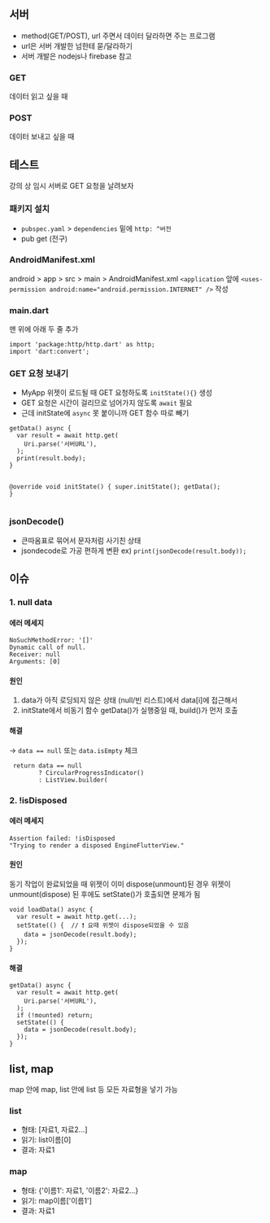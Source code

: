 <h2 id="서버">서버</h2>
<ul>
<li>method(GET/POST), url 주면서 데이터 달라하면 주는 프로그램</li>
<li>url은 서버 개발한 넘한테 묻/달라하기</li>
<li>서버 개발은 nodejs나 firebase 참고</li>
</ul>
<h3 id="get">GET</h3>
<p>데이터 읽고 싶을 때</p>
<h3 id="post">POST</h3>
<p>데이터 보내고 싶을 때</p>
<h2 id="테스트">테스트</h2>
<p>강의 상 임시 서버로 GET 요청을 날려보자</p>
<h3 id="패키지-설치">패키지 설치</h3>
<ul>
<li><code>pubspec.yaml</code> &gt; <code>dependencies</code> 밑에 <code>http: ^버전</code></li>
<li>pub get (전구)</li>
</ul>
<h3 id="androidmanifestxml">AndroidManifest.xml</h3>
<p>android &gt; app &gt; src &gt; main &gt; AndroidManifest.xml <code>&lt;application</code> 앞에
<code>&lt;uses-permission android:name=&quot;android.permission.INTERNET&quot; /&gt;</code> 작성</p>
<h3 id="maindart">main.dart</h3>
<p>맨 위에 아래 두 줄 추가</p>
<pre><code class="language-dart">import 'package:http/http.dart' as http;
import 'dart:convert';</code></pre>
<h3 id="get-요청-보내기">GET 요청 보내기</h3>
<ul>
<li>MyApp 위젯이 로드될 때 GET 요청하도록 <code>initState(){}</code> 생성</li>
<li>GET 요청은 시간이 걸리므로 넘어가지 않도록  <code>await</code> 필요</li>
<li>근데 initState에 <code>async</code> 못 붙이니까 GET 함수 따로 빼기</li>
</ul>
<pre><code class="language-dart">getData() async {
  var result = await http.get(
    Uri.parse('서버URL'),
  );
  print(result.body);
}

@override
void initState() {
  super.initState();
  getData();
}</code></pre>
<h3 id="jsondecode">jsonDecode()</h3>
<ul>
<li>큰따옴표로 묶어서 문자처럼 사기친 상태</li>
<li>jsondecode로 가공 편하게 변환 ex) <code>print(jsonDecode(result.body));</code></li>
</ul>
<h2 id="이슈">이슈</h2>
<h3 id="1-null-data">1. null data</h3>
<h4 id="에러-메세지">에러 메세지</h4>
<pre><code>NoSuchMethodError: '[]'
Dynamic call of null.
Receiver: null
Arguments: [0]</code></pre><h4 id="원인">원인</h4>
<ol>
<li>data가 아직 로딩되지 않은 상태 (null/빈 리스트)에서 data[i]에 접근해서</li>
<li>initState에서 비동기 함수 getData()가 실행중일 때, build()가 먼저 호출</li>
</ol>
<h4 id="해결">해결</h4>
<p>→ <code>data == null</code> 또는 <code>data.isEmpty</code> 체크</p>
<pre><code class="language-dart"> return data == null
        ? CircularProgressIndicator()
        : ListView.builder(</code></pre>
<h3 id="2-isdisposed">2. !isDisposed</h3>
<h4 id="에러-메세지-1">에러 메세지</h4>
<pre><code>Assertion failed: !isDisposed
&quot;Trying to render a disposed EngineFlutterView.&quot;</code></pre><h4 id="원인-1">원인</h4>
<p>동기 작업이 완료되었을 때 위젯이 이미 dispose(unmount)된 경우
위젯이 unmount(dispose) 된 후에도 setState()가 호출되면 문제가 됨</p>
<pre><code class="language-dart">void loadData() async {
  var result = await http.get(...);
  setState(() {  // ❗ 요때 위젯이 dispose되었을 수 있음
    data = jsonDecode(result.body);
  });
}</code></pre>
<h4 id="해결-1">해결</h4>
<pre><code class="language-dart">getData() async {
  var result = await http.get(
    Uri.parse('서버URL'),
  );
  if (!mounted) return;
  setState(() {
    data = jsonDecode(result.body);
  });
}</code></pre>
<h2 id="list-map">list, map</h2>
<p>map 안에 map, list 안에 list 등 모든 자료형을 넣기 가능</p>
<h3 id="list">list</h3>
<ul>
<li>형태: [자료1, 자료2...]</li>
<li>읽기: list이름[0]</li>
<li>결과: 자료1</li>
</ul>
<h3 id="map">map</h3>
<ul>
<li>형태: {'이름1': 자료1, '이름2': 자료2...}</li>
<li>읽기: map이름['이름1']</li>
<li>결과: 자료1</li>
</ul>
